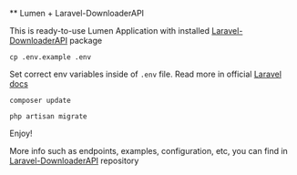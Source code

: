 ** Lumen + Laravel-DownloaderAPI

This is ready-to-use Lumen Application with installed [Laravel-DownloaderAPI](https://github.com/AnyDownloader/Laravel-DownloaderAPI) package

```
cp .env.example .env
```

Set correct env variables inside of `.env` file. Read more in official [Laravel docs](https://laravel.com/docs/8.x/configuration)

```
composer update

php artisan migrate
```

Enjoy!

More info such as endpoints, examples, configuration, etc, you can find in [Laravel-DownloaderAPI](https://github.com/AnyDownloader/Laravel-DownloaderAPI) repository